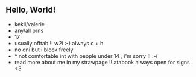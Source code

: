 ## Hello, World!

- kekii/valerie
- any/all prns
- 17
- usually offtab !! w2i :-) always c + h 
- no dni but i block freely
- ^ not comfortable int with people under 14 , i'm sorry !! :-( 
- read more about me in my strawpage !! atabook always open for signs <3
